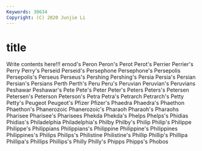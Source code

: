 ```yaml
---
Keywords: 30634
Copyright: (C) 2020 Junjie Li
---
```


# title

Write contents here!!!
ernod's 
Peron 
Peron's 
Perot
Perot's 
Perrier 
Perrier's 
Perry 
Perry's 
Perseid 
Perseid's 
Persephone 
Persephone's 
Persepolis
Persepolis's 
Perseus 
Perseus's 
Pershing 
Pershing's 
Persia 
Persia's 
Persian 
Persian's 
Persians
Perth 
Perth's 
Peru 
Peru's 
Peruvian 
Peruvian's 
Peruvians 
Peshawar 
Peshawar's 
Pete
Pete's 
Peter 
Peter's 
Peters 
Peters's 
Petersen 
Petersen's 
Peterson 
Peterson's 
Petra
Petra's 
Petrarch 
Petrarch's 
Petty 
Petty's 
Peugeot 
Peugeot's 
Pfizer 
Pfizer's 
Phaedra
Phaedra's 
Phaethon 
Phaethon's 
Phanerozoic 
Phanerozoic's 
Pharaoh 
Pharaoh's 
Pharaohs 
Pharisee 
Pharisee's
Pharisees 
Phekda 
Phekda's 
Phelps 
Phelps's 
Phidias 
Phidias's 
Philadelphia 
Philadelphia's 
Philby
Philby's 
Philip 
Philip's 
Philippe 
Philippe's 
Philippians 
Philippians's 
Philippine 
Philippine's 
Philippines
Philippines's 
Philips 
Philips's 
Philistine 
Philistine's 
Phillip 
Phillip's 
Phillipa 
Phillipa's 
Phillips
Phillips's 
Philly 
Philly's 
Phipps 
Phipps's 
Phobos 

